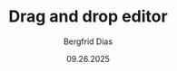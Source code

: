 ﻿---
uid: help-en-mailing-editor-redirect
title: Drag and drop editor
description: Drag and drop editor
author: Bergfrid Dias
date: 09.26.2025
language: en
redirect_url: https://docs.superoffice.com/en/marketing/editor/learn/index.html
---

